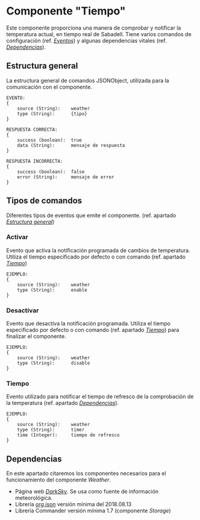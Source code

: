 # Componente "Tiempo"

Este componente proporciona una manera de comprobar y notificar la temperatura actual, en tiempo real de Sabadell. Tiene varios comandos de configuración (ref.
_[Eventos](#tipos-de-comandos)_) y algunas dependencias vitales (ref. _[Dependencias](#dependencias)_).


## Estructura general

La estructura general de comandos JSONObject, utilizada para la comunicación con el componente.


```
EVENTO:
{
	source (String):    weather
	type (String):      {tipo}
}

RESPUESTA CORRECTA:
{
	success (boolean):  true
	data (String):      mensaje de respuesta
}

RESPUESTA INCORRECTA:
{
	success (boolean):  false
	error (String):     mensaje de error
}
```

## Tipos de comandos

Diferentes tipos de eventos que emite el componente. (ref. apartado _[Estructura general](#estructura-general)_)

### Activar

Evento que activa la notificación programada de cambios de temperatura. Utiliza el tiempo especificado por defecto o con comando (ref. apartado _[Tiempo](#tiempo)_)

```
EJEMPLO:
{
	source (String): 	weather
	type (String): 		enable
}
```

### Desactivar

Evento que desactiva la notificación programada. Utiliza el tiempo especificado por defecto o con comando (ref. apartado _[Tiempo](#tiempo)_) para finalizar el componente. 

```
EJEMPLO:
{
	source (String): 	weather
	type (String): 		disable
}
```

### Tiempo

Evento utilizado para notificar el tiempo de refresco de la comprobación de la temperatura  (ref. apartado _[Dependencias](#dependencias)_).

```
EJEMPLO:
{
	source (String): 	weather
	type (String): 		timer
	time (Integer): 	tiempo de refresco
}
```

## Dependencias

En este apartado citaremos los componentes necesarios para el funcionamiento del componente _Weather_.

*   Página web _[DarkSky](https://darksky.net)_. Se usa como fuente de información meteorológica.
*   Librería _[org.json](https://github.com/stleary/JSON-java)_ versión mínima del 2018.08.13
*   Librería Commander versión mínima 1.7 (componente _Storage_)